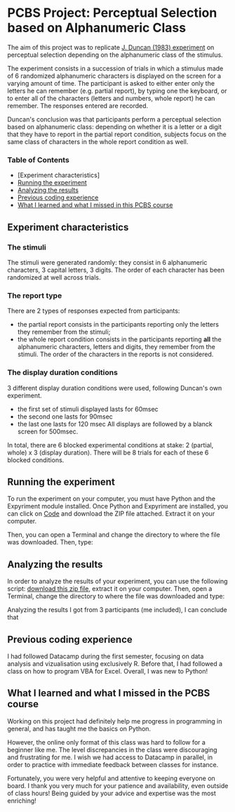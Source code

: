 # PCBS Project: Perceptual Selection based on Alphanumeric Class

The aim of this project was to replicate [J. Duncan (1983) experiment](https://link.springer.com/article/10.3758/BF03202935) on perceptual selection depending on the alphanumeric class of the stimulus. 

The experiment consists in a succession of trials in which a stimulus made of 6 randomized alphanumeric characters is displayed on the screen for a varying amount of time. The participant is asked to either enter only the letters he can remember (e.g. partial report), by typing one the keyboard, or to enter all of the characters (letters and numbers, whole report) he can remember. The responses entered are recorded. 

Duncan's conclusion was that participants perform a perceptual selection based on alphanumeric class: depending on whether it is a letter or a digit that they have to report in the partial report condition, subjects focus on the same class of characters in the whole report condition as well.

### Table of Contents
* [Experiment characteristics]
* [Running the experiment](https://github.com/alextvk/pcbs-project-perceptual-selection#running-the-experiment)
* [Analyzing the results](https://github.com/alextvk/pcbs-project-perceptual-selection#analyzing-the-results)
* [Previous coding experience](https://github.com/alextvk/pcbs-project-perceptual-selection#previous-coding-experience)
* [What I learned and what I missed in this PCBS course](https://github.com/alextvk/pcbs-project-perceptual-selection#what-i-learned-and-what-i-missed-in-the-pcbs-course)

## Experiment characteristics

### The stimuli
The stimuli were generated randomly: they consist in 6 alphanumeric characters, 3 capital letters, 3 digits. The order of each character has been randomized at well across trials.

### The report type
There are 2 types of responses expected from participants:
* the partial report consists in the participants reporting only the letters they remember from the stimuli;
* the whole report condition consists in the participants reporting **all** the alphanumeric characters, letters and digits, they remember from the stimuli.
The order of the characters in the reports is not considered. 

### The display duration conditions
3 different display duration conditions were used, following Duncan's own experiment. 
* the first set of stimuli displayed lasts for 60msec 
* the second one lasts for 90msec
* the last one lasts for 120 msec
All displays are followed by a blanck screen for 500msec. 

In total, there are 6 blocked experimental conditions at stake: 2 (partial, whole) x 3 (display duration). There will be 8 trials for each of these 6 blocked conditions.


## Running the experiment

To run the experiment on your computer, you must have Python and the Expyriment module installed. 
Once Python and Expyriment are installed, you can click on [Code](https://github.com/alextvk/pcbs-project-perceptual-selection/blob/main/perceptual-selection-duncan-AT.py) and download the ZIP file attached. Extract it on your computer. 

Then, you can open a Terminal and change the directory to where the file was downloaded. 
Then, type: 
<python perceptual-selection-duncan-AT.py>  



## Analyzing the results
In order to analyze the results of your experiment, you can use the following script: [download this zip file](https://github.com/alextvk/pcbs-project-perceptual-selection/blob/main/result-analysis.py), extract it on your computer. Then, open a Terminal, change the directory to where the file was downloaded and type: 
<python result-analysis.py>

Analyzing the results I got from 3 participants (me included), I can conclude that



## Previous coding experience
I had followed Datacamp during the first semester, focusing on data analysis and vizualisation using exclusively R. Before that, I had followed a class on how to program VBA for Excel. 
Overall, I was new to Python!



## What I learned and what I missed in the PCBS course
Working on this project had definitely help me progress in programming in general, and has taught me the basics on Python. 

However, the online only format of this class was hard to follow for a beginner like me. The level discrepancies in the class were discouraging and frustrating for me. I wish we had access to Datacamp in parallel, in order to practice with immediate feedback between classes for instance. 

Fortunately, you were very helpful and attentive to keeping everyone on board. I thank you very much for your patience and availability, even outside of class hours! Being guided by your advice and expertise was the most enriching! 

